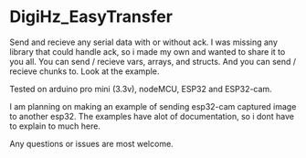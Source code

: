 # DigiHz_EasyTransfer
Send and recieve any serial data with or without ack.
I was missing any library that could handle ack, so i made my own and wanted to share it to you all.
You can send / recieve vars, arrays, and structs.
And you can send / recieve chunks to. Look at the example.

Tested on arduino pro mini (3.3v), nodeMCU, ESP32 and ESP32-cam.

I am planning on making an example of sending esp32-cam captured image to another esp32.
The examples have alot of documentation, so i dont have to explain to much here.

Any questions or issues are most welcome.
